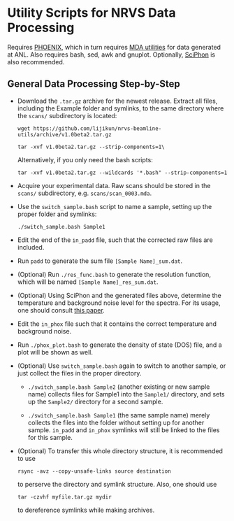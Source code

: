 # Utility Scripts for NRVS Data Processing

Requires [PHOENIX](https://www.nrixs.com/products.html), which in turn requires [MDA utilities](https://epics.anl.gov/bcda/mdautils/) for data generated at ANL. Also requires bash, sed, awk and gnuplot. Optionally, [SciPhon](https://originslab.uchicago.edu/Software-and-Facilities) is also recommended.

## General Data Processing Step-by-Step

* Download the `.tar.gz` archive for the newest release. Extract all files, including the Example folder and symlinks, to the same directory where the `scans/` subdirectory is located:

    ```wget https://github.com/lijikun/nrvs-beamline-utils/archive/v1.0beta2.tar.gz```
    
    ```tar -xvf v1.0beta2.tar.gz --strip-components=1\```

    Alternatively, if you only need the bash scripts:

    ```tar -xvf v1.0beta2.tar.gz --wildcards '*.bash" --strip-components=1```

* Acquire your experimental data. Raw scans should be stored in the `scans/` subdirectory, e.g. `scans/scan_0003.mda`.

* Use the `switch_sample.bash` script to name a sample, setting up the proper folder and symlinks:

    ```./switch_sample.bash Sample1```

* Edit the end of the `in_padd` file, such that the corrected raw files are included.

* Run `padd` to generate the sum file `[Sample Name]_sum.dat`.

* (Optional) Run `./res_func.bash` to generate the resolution function, which will be named `[Sample Name]_res_sum.dat`.

* (Optional) Using SciPhon and the generated files above, determine the temperature and background noise level for the spectra. For its usage, one should consult [this paper](https://journals.iucr.org/s/issues/2018/05/00/fv5085/).

* Edit the `in_phox` file such that it contains the correct temperature and background noise.

* Run `./phox_plot.bash` to generate the density of state (DOS) file, and a plot will be shown as well.

* (Optional) Use `switch_sample.bash` again to switch to another sample, or just collect the files in the proper directory.

  * `./switch_sample.bash Sample2` (another existing or new sample name) collects files for Sample1 into the `Sample1/` directory, and sets up the `Sample2/` directory for a second sample.

  * `./switch_sample.bash Sample1` (the same sample name) merely collects the files into the folder without setting up for another sample. `in_padd` and `in_phox` symlinks will still be linked to the files for this sample.

* (Optional) To transfer this whole directory structure, it is recommended to use
    
    ```rsync -avz --copy-unsafe-links source destination``` 
    
    to perserve the directory and symlink structure. Also, one should use
    
    ```tar -czvhf myfile.tar.gz mydir``` 
    
    to dereference symlinks while making archives.
